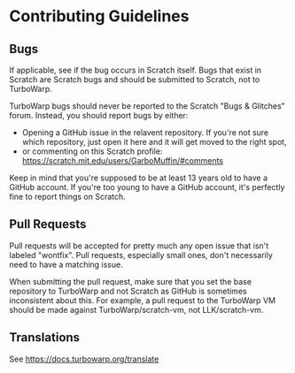 # Contributing Guidelines

## Bugs

If applicable, see if the bug occurs in Scratch itself. Bugs that exist in Scratch are Scratch bugs and should be submitted to Scratch, not to TurboWarp.

TurboWarp bugs should never be reported to the Scratch "Bugs & Glitches" forum. Instead, you should report bugs by either:

 - Opening a GitHub issue in the relavent repository. If you're not sure which repository, just open it here and it will get moved to the right spot,
 - or commenting on this Scratch profile: https://scratch.mit.edu/users/GarboMuffin/#comments

Keep in mind that you're supposed to be at least 13 years old to have a GitHub account. If you're too young to have a GitHub account, it's perfectly fine to report things on Scratch.

## Pull Requests

Pull requests will be accepted for pretty much any open issue that isn't labeled "wontfix". Pull requests, especially small ones, don't necessarily need to have a matching issue.

When submitting the pull request, make sure that you set the base repository to TurboWarp and not Scratch as GitHub is sometimes inconsistent about this. For example, a pull request to the TurboWarp VM should be made against TurboWarp/scratch-vm, not LLK/scratch-vm.

## Translations

See https://docs.turbowarp.org/translate
